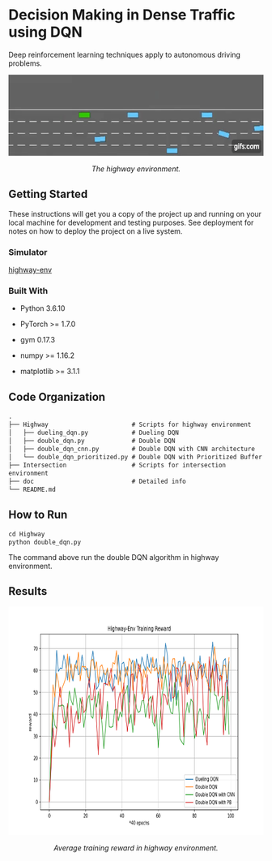 # Decision Making in Dense Traffic using DQN

Deep reinforcement learning techniques apply to autonomous driving problems.

<p align="center">
  <img width="640" height="160" src="https://github.com/arthur960304/dqn-dense-traffic/blob/main/doc/highway.gif"/>
</p>
<p align="center">
  <em>The highway environment.</em>
</p>

## Getting Started

These instructions will get you a copy of the project up and running on your local machine for development and testing purposes. See deployment for notes on how to deploy the project on a live system.

### Simulator

[highway-env](https://github.com/eleurent/highway-env)

### Built With

* Python 3.6.10

* PyTorch >= 1.7.0

* gym 0.17.3

* numpy >= 1.16.2

* matplotlib >= 3.1.1

## Code Organization

```
.
├── Highway                       # Scripts for highway environment
│   ├── dueling_dqn.py            # Dueling DQN
│   ├── double_dqn.py             # Double DQN
│   ├── double_dqn_cnn.py         # Double DQN with CNN architecture
│   └── double_dqn_prioritized.py # Double DQN with Prioritized Buffer
├── Intersection                  # Scripts for intersection environment
├── doc                           # Detailed info
└── README.md
```

## How to Run

```
cd Highway
python double_dqn.py
```

The command above run the double DQN algorithm in highway environment.

## Results

<p align="center">
  <img width="900" height="450" src="https://github.com/arthur960304/dqn-dense-traffic/blob/main/doc/highway.png"/>
</p>
<p align="center">
  <em>Average training reward in highway environment.</em>
</p>
